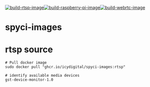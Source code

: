 [![build-rtsp-image](https://github.com/icydigital/spyci-images/workflows/build-rtsp-image/badge.svg)](https://github.com/icydigital/spyci-images/actions/workflows/build-rtsp-image.yml)[![build-raspberry-pi-image](https://github.com/icydigital/spyci-images/workflows/build-raspberry-pi-image/badge.svg)](https://github.com/icydigital/spyci-images/actions/workflows/build-raspberry-pi-image.yml)[![build-webrtc-image](https://github.com/icydigital/spyci-images/workflows/build-webrtc-image/badge.svg)](https://github.com/icydigital/spyci-images/actions/workflows/build-webrtc-image.yml)

# spyci-images

# rtsp source

```
# Pull docker image
sudo docker pull "ghcr.io/icydigital/spyci-images:rtsp"
```

```
# identify available media devices
gst-device-monitor-1.0
```
